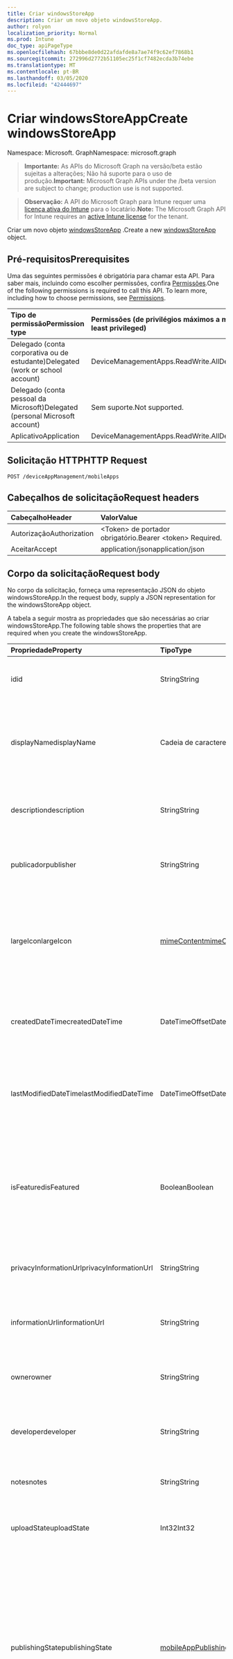 ```yaml
---
title: Criar windowsStoreApp
description: Criar um novo objeto windowsStoreApp.
author: rolyon
localization_priority: Normal
ms.prod: Intune
doc_type: apiPageType
ms.openlocfilehash: 67bbbe8de0d22afdafde8a7ae74f9c62ef7868b1
ms.sourcegitcommit: 272996d2772b51105ec25f1cf7482ecda3b74ebe
ms.translationtype: MT
ms.contentlocale: pt-BR
ms.lasthandoff: 03/05/2020
ms.locfileid: "42444697"
---
```

# <a name="create-windowsstoreapp"></a><span data-ttu-id="46a5c-103">Criar windowsStoreApp</span><span class="sxs-lookup"><span data-stu-id="46a5c-103">Create windowsStoreApp</span></span>

<span data-ttu-id="46a5c-104">Namespace: Microsoft. Graph</span><span class="sxs-lookup"><span data-stu-id="46a5c-104">Namespace: microsoft.graph</span></span>

> <span data-ttu-id="46a5c-105">**Importante:** As APIs do Microsoft Graph na versão/beta estão sujeitas a alterações; Não há suporte para o uso de produção.</span><span class="sxs-lookup"><span data-stu-id="46a5c-105">**Important:** Microsoft Graph APIs under the /beta version are subject to change; production use is not supported.</span></span>

> <span data-ttu-id="46a5c-106">**Observação:** A API do Microsoft Graph para Intune requer uma [licença ativa do Intune](https://go.microsoft.com/fwlink/?linkid=839381) para o locatário.</span><span class="sxs-lookup"><span data-stu-id="46a5c-106">**Note:** The Microsoft Graph API for Intune requires an [active Intune license](https://go.microsoft.com/fwlink/?linkid=839381) for the tenant.</span></span>

<span data-ttu-id="46a5c-107">Criar um novo objeto [windowsStoreApp](../resources/intune-apps-windowsstoreapp.md) .</span><span class="sxs-lookup"><span data-stu-id="46a5c-107">Create a new [windowsStoreApp](../resources/intune-apps-windowsstoreapp.md) object.</span></span>

## <a name="prerequisites"></a><span data-ttu-id="46a5c-108">Pré-requisitos</span><span class="sxs-lookup"><span data-stu-id="46a5c-108">Prerequisites</span></span>
<span data-ttu-id="46a5c-p101">Uma das seguintes permissões é obrigatória para chamar esta API. Para saber mais, incluindo como escolher permissões, confira [Permissões](/graph/permissions-reference).</span><span class="sxs-lookup"><span data-stu-id="46a5c-p101">One of the following permissions is required to call this API. To learn more, including how to choose permissions, see [Permissions](/graph/permissions-reference).</span></span>

|<span data-ttu-id="46a5c-111">Tipo de permissão</span><span class="sxs-lookup"><span data-stu-id="46a5c-111">Permission type</span></span>|<span data-ttu-id="46a5c-112">Permissões (de privilégios máximos a mínimos)</span><span class="sxs-lookup"><span data-stu-id="46a5c-112">Permissions (from most to least privileged)</span></span>|
|:---|:---|
|<span data-ttu-id="46a5c-113">Delegado (conta corporativa ou de estudante)</span><span class="sxs-lookup"><span data-stu-id="46a5c-113">Delegated (work or school account)</span></span>|<span data-ttu-id="46a5c-114">DeviceManagementApps.ReadWrite.All</span><span class="sxs-lookup"><span data-stu-id="46a5c-114">DeviceManagementApps.ReadWrite.All</span></span>|
|<span data-ttu-id="46a5c-115">Delegado (conta pessoal da Microsoft)</span><span class="sxs-lookup"><span data-stu-id="46a5c-115">Delegated (personal Microsoft account)</span></span>|<span data-ttu-id="46a5c-116">Sem suporte.</span><span class="sxs-lookup"><span data-stu-id="46a5c-116">Not supported.</span></span>|
|<span data-ttu-id="46a5c-117">Aplicativo</span><span class="sxs-lookup"><span data-stu-id="46a5c-117">Application</span></span>|<span data-ttu-id="46a5c-118">DeviceManagementApps.ReadWrite.All</span><span class="sxs-lookup"><span data-stu-id="46a5c-118">DeviceManagementApps.ReadWrite.All</span></span>|

## <a name="http-request"></a><span data-ttu-id="46a5c-119">Solicitação HTTP</span><span class="sxs-lookup"><span data-stu-id="46a5c-119">HTTP Request</span></span>
<!-- {
  "blockType": "ignored"
}
-->
``` http
POST /deviceAppManagement/mobileApps
```

## <a name="request-headers"></a><span data-ttu-id="46a5c-120">Cabeçalhos de solicitação</span><span class="sxs-lookup"><span data-stu-id="46a5c-120">Request headers</span></span>
|<span data-ttu-id="46a5c-121">Cabeçalho</span><span class="sxs-lookup"><span data-stu-id="46a5c-121">Header</span></span>|<span data-ttu-id="46a5c-122">Valor</span><span class="sxs-lookup"><span data-stu-id="46a5c-122">Value</span></span>|
|:---|:---|
|<span data-ttu-id="46a5c-123">Autorização</span><span class="sxs-lookup"><span data-stu-id="46a5c-123">Authorization</span></span>|<span data-ttu-id="46a5c-124">&lt;Token&gt; de portador obrigatório.</span><span class="sxs-lookup"><span data-stu-id="46a5c-124">Bearer &lt;token&gt; Required.</span></span>|
|<span data-ttu-id="46a5c-125">Aceitar</span><span class="sxs-lookup"><span data-stu-id="46a5c-125">Accept</span></span>|<span data-ttu-id="46a5c-126">application/json</span><span class="sxs-lookup"><span data-stu-id="46a5c-126">application/json</span></span>|

## <a name="request-body"></a><span data-ttu-id="46a5c-127">Corpo da solicitação</span><span class="sxs-lookup"><span data-stu-id="46a5c-127">Request body</span></span>
<span data-ttu-id="46a5c-128">No corpo da solicitação, forneça uma representação JSON do objeto windowsStoreApp.</span><span class="sxs-lookup"><span data-stu-id="46a5c-128">In the request body, supply a JSON representation for the windowsStoreApp object.</span></span>

<span data-ttu-id="46a5c-129">A tabela a seguir mostra as propriedades que são necessárias ao criar windowsStoreApp.</span><span class="sxs-lookup"><span data-stu-id="46a5c-129">The following table shows the properties that are required when you create the windowsStoreApp.</span></span>

|<span data-ttu-id="46a5c-130">Propriedade</span><span class="sxs-lookup"><span data-stu-id="46a5c-130">Property</span></span>|<span data-ttu-id="46a5c-131">Tipo</span><span class="sxs-lookup"><span data-stu-id="46a5c-131">Type</span></span>|<span data-ttu-id="46a5c-132">Descrição</span><span class="sxs-lookup"><span data-stu-id="46a5c-132">Description</span></span>|
|:---|:---|:---|
|<span data-ttu-id="46a5c-133">id</span><span class="sxs-lookup"><span data-stu-id="46a5c-133">id</span></span>|<span data-ttu-id="46a5c-134">String</span><span class="sxs-lookup"><span data-stu-id="46a5c-134">String</span></span>|<span data-ttu-id="46a5c-135">Chave da entidade.</span><span class="sxs-lookup"><span data-stu-id="46a5c-135">Key of the entity.</span></span> <span data-ttu-id="46a5c-136">Herdado de [mobileApp](../resources/intune-shared-mobileapp.md)</span><span class="sxs-lookup"><span data-stu-id="46a5c-136">Inherited from [mobileApp](../resources/intune-shared-mobileapp.md)</span></span>|
|<span data-ttu-id="46a5c-137">displayName</span><span class="sxs-lookup"><span data-stu-id="46a5c-137">displayName</span></span>|<span data-ttu-id="46a5c-138">Cadeia de caracteres</span><span class="sxs-lookup"><span data-stu-id="46a5c-138">String</span></span>|<span data-ttu-id="46a5c-139">O título do aplicativo importado ou definido pelo administrador.</span><span class="sxs-lookup"><span data-stu-id="46a5c-139">The admin provided or imported title of the app.</span></span> <span data-ttu-id="46a5c-140">Herdado de [mobileApp](../resources/intune-shared-mobileapp.md)</span><span class="sxs-lookup"><span data-stu-id="46a5c-140">Inherited from [mobileApp](../resources/intune-shared-mobileapp.md)</span></span>|
|<span data-ttu-id="46a5c-141">description</span><span class="sxs-lookup"><span data-stu-id="46a5c-141">description</span></span>|<span data-ttu-id="46a5c-142">String</span><span class="sxs-lookup"><span data-stu-id="46a5c-142">String</span></span>|<span data-ttu-id="46a5c-143">A descrição do aplicativo.</span><span class="sxs-lookup"><span data-stu-id="46a5c-143">The description of the app.</span></span> <span data-ttu-id="46a5c-144">Herdado de [mobileApp](../resources/intune-shared-mobileapp.md)</span><span class="sxs-lookup"><span data-stu-id="46a5c-144">Inherited from [mobileApp](../resources/intune-shared-mobileapp.md)</span></span>|
|<span data-ttu-id="46a5c-145">publicador</span><span class="sxs-lookup"><span data-stu-id="46a5c-145">publisher</span></span>|<span data-ttu-id="46a5c-146">String</span><span class="sxs-lookup"><span data-stu-id="46a5c-146">String</span></span>|<span data-ttu-id="46a5c-147">O publicador do aplicativo.</span><span class="sxs-lookup"><span data-stu-id="46a5c-147">The publisher of the app.</span></span> <span data-ttu-id="46a5c-148">Herdado de [mobileApp](../resources/intune-shared-mobileapp.md)</span><span class="sxs-lookup"><span data-stu-id="46a5c-148">Inherited from [mobileApp](../resources/intune-shared-mobileapp.md)</span></span>|
|<span data-ttu-id="46a5c-149">largeIcon</span><span class="sxs-lookup"><span data-stu-id="46a5c-149">largeIcon</span></span>|[<span data-ttu-id="46a5c-150">mimeContent</span><span class="sxs-lookup"><span data-stu-id="46a5c-150">mimeContent</span></span>](../resources/intune-shared-mimecontent.md)|<span data-ttu-id="46a5c-151">O ícone grande, a ser exibido nos detalhes do aplicativo e usado para o carregamento do ícone.</span><span class="sxs-lookup"><span data-stu-id="46a5c-151">The large icon, to be displayed in the app details and used for upload of the icon.</span></span> <span data-ttu-id="46a5c-152">Herdado de [mobileApp](../resources/intune-shared-mobileapp.md)</span><span class="sxs-lookup"><span data-stu-id="46a5c-152">Inherited from [mobileApp](../resources/intune-shared-mobileapp.md)</span></span>|
|<span data-ttu-id="46a5c-153">createdDateTime</span><span class="sxs-lookup"><span data-stu-id="46a5c-153">createdDateTime</span></span>|<span data-ttu-id="46a5c-154">DateTimeOffset</span><span class="sxs-lookup"><span data-stu-id="46a5c-154">DateTimeOffset</span></span>|<span data-ttu-id="46a5c-155">A data e a hora da criação do aplicativo.</span><span class="sxs-lookup"><span data-stu-id="46a5c-155">The date and time the app was created.</span></span> <span data-ttu-id="46a5c-156">Herdado de [mobileApp](../resources/intune-shared-mobileapp.md)</span><span class="sxs-lookup"><span data-stu-id="46a5c-156">Inherited from [mobileApp](../resources/intune-shared-mobileapp.md)</span></span>|
|<span data-ttu-id="46a5c-157">lastModifiedDateTime</span><span class="sxs-lookup"><span data-stu-id="46a5c-157">lastModifiedDateTime</span></span>|<span data-ttu-id="46a5c-158">DateTimeOffset</span><span class="sxs-lookup"><span data-stu-id="46a5c-158">DateTimeOffset</span></span>|<span data-ttu-id="46a5c-159">A data e a hora que o aplicativo foi modificado pela última vez.</span><span class="sxs-lookup"><span data-stu-id="46a5c-159">The date and time the app was last modified.</span></span> <span data-ttu-id="46a5c-160">Herdado de [mobileApp](../resources/intune-shared-mobileapp.md)</span><span class="sxs-lookup"><span data-stu-id="46a5c-160">Inherited from [mobileApp](../resources/intune-shared-mobileapp.md)</span></span>|
|<span data-ttu-id="46a5c-161">isFeatured</span><span class="sxs-lookup"><span data-stu-id="46a5c-161">isFeatured</span></span>|<span data-ttu-id="46a5c-162">Boolean</span><span class="sxs-lookup"><span data-stu-id="46a5c-162">Boolean</span></span>|<span data-ttu-id="46a5c-163">O valor que indica se o aplicativo está marcado como em destaque pelo administrador. Herdado de [mobileApp](../resources/intune-shared-mobileapp.md)</span><span class="sxs-lookup"><span data-stu-id="46a5c-163">The value indicating whether the app is marked as featured by the admin. Inherited from [mobileApp](../resources/intune-shared-mobileapp.md)</span></span>|
|<span data-ttu-id="46a5c-164">privacyInformationUrl</span><span class="sxs-lookup"><span data-stu-id="46a5c-164">privacyInformationUrl</span></span>|<span data-ttu-id="46a5c-165">String</span><span class="sxs-lookup"><span data-stu-id="46a5c-165">String</span></span>|<span data-ttu-id="46a5c-166">A URL da declaração de privacidade.</span><span class="sxs-lookup"><span data-stu-id="46a5c-166">The privacy statement Url.</span></span> <span data-ttu-id="46a5c-167">Herdado de [mobileApp](../resources/intune-shared-mobileapp.md)</span><span class="sxs-lookup"><span data-stu-id="46a5c-167">Inherited from [mobileApp](../resources/intune-shared-mobileapp.md)</span></span>|
|<span data-ttu-id="46a5c-168">informationUrl</span><span class="sxs-lookup"><span data-stu-id="46a5c-168">informationUrl</span></span>|<span data-ttu-id="46a5c-169">String</span><span class="sxs-lookup"><span data-stu-id="46a5c-169">String</span></span>|<span data-ttu-id="46a5c-170">A URL de informações adicionais.</span><span class="sxs-lookup"><span data-stu-id="46a5c-170">The more information Url.</span></span> <span data-ttu-id="46a5c-171">Herdado de [mobileApp](../resources/intune-shared-mobileapp.md)</span><span class="sxs-lookup"><span data-stu-id="46a5c-171">Inherited from [mobileApp](../resources/intune-shared-mobileapp.md)</span></span>|
|<span data-ttu-id="46a5c-172">owner</span><span class="sxs-lookup"><span data-stu-id="46a5c-172">owner</span></span>|<span data-ttu-id="46a5c-173">String</span><span class="sxs-lookup"><span data-stu-id="46a5c-173">String</span></span>|<span data-ttu-id="46a5c-174">O proprietário do conteúdo.</span><span class="sxs-lookup"><span data-stu-id="46a5c-174">The owner of the app.</span></span> <span data-ttu-id="46a5c-175">Herdado de [mobileApp](../resources/intune-shared-mobileapp.md)</span><span class="sxs-lookup"><span data-stu-id="46a5c-175">Inherited from [mobileApp](../resources/intune-shared-mobileapp.md)</span></span>|
|<span data-ttu-id="46a5c-176">developer</span><span class="sxs-lookup"><span data-stu-id="46a5c-176">developer</span></span>|<span data-ttu-id="46a5c-177">String</span><span class="sxs-lookup"><span data-stu-id="46a5c-177">String</span></span>|<span data-ttu-id="46a5c-178">O desenvolvedor do aplicativo.</span><span class="sxs-lookup"><span data-stu-id="46a5c-178">The developer of the app.</span></span> <span data-ttu-id="46a5c-179">Herdado de [mobileApp](../resources/intune-shared-mobileapp.md)</span><span class="sxs-lookup"><span data-stu-id="46a5c-179">Inherited from [mobileApp](../resources/intune-shared-mobileapp.md)</span></span>|
|<span data-ttu-id="46a5c-180">notes</span><span class="sxs-lookup"><span data-stu-id="46a5c-180">notes</span></span>|<span data-ttu-id="46a5c-181">String</span><span class="sxs-lookup"><span data-stu-id="46a5c-181">String</span></span>|<span data-ttu-id="46a5c-182">Anotações do aplicativo.</span><span class="sxs-lookup"><span data-stu-id="46a5c-182">Notes for the app.</span></span> <span data-ttu-id="46a5c-183">Herdado de [mobileApp](../resources/intune-shared-mobileapp.md)</span><span class="sxs-lookup"><span data-stu-id="46a5c-183">Inherited from [mobileApp](../resources/intune-shared-mobileapp.md)</span></span>|
|<span data-ttu-id="46a5c-184">uploadState</span><span class="sxs-lookup"><span data-stu-id="46a5c-184">uploadState</span></span>|<span data-ttu-id="46a5c-185">Int32</span><span class="sxs-lookup"><span data-stu-id="46a5c-185">Int32</span></span>|<span data-ttu-id="46a5c-186">O estado de upload.</span><span class="sxs-lookup"><span data-stu-id="46a5c-186">The upload state.</span></span> <span data-ttu-id="46a5c-187">Herdado de [mobileApp](../resources/intune-shared-mobileapp.md)</span><span class="sxs-lookup"><span data-stu-id="46a5c-187">Inherited from [mobileApp](../resources/intune-shared-mobileapp.md)</span></span>|
|<span data-ttu-id="46a5c-188">publishingState</span><span class="sxs-lookup"><span data-stu-id="46a5c-188">publishingState</span></span>|[<span data-ttu-id="46a5c-189">mobileAppPublishingState</span><span class="sxs-lookup"><span data-stu-id="46a5c-189">mobileAppPublishingState</span></span>](../resources/intune-apps-mobileapppublishingstate.md)|<span data-ttu-id="46a5c-190">O estado de publicação do aplicativo.</span><span class="sxs-lookup"><span data-stu-id="46a5c-190">The publishing state for the app.</span></span> <span data-ttu-id="46a5c-191">O aplicativo não pode ser assinado, a menos que ele seja publicado.</span><span class="sxs-lookup"><span data-stu-id="46a5c-191">The app cannot be assigned unless the app is published.</span></span> <span data-ttu-id="46a5c-192">Herdado de [mobileApp](../resources/intune-shared-mobileapp.md).</span><span class="sxs-lookup"><span data-stu-id="46a5c-192">Inherited from [mobileApp](../resources/intune-shared-mobileapp.md).</span></span> <span data-ttu-id="46a5c-193">Os valores possíveis são: `notPublished`, `processing`, `published`.</span><span class="sxs-lookup"><span data-stu-id="46a5c-193">Possible values are: `notPublished`, `processing`, `published`.</span></span>|
|<span data-ttu-id="46a5c-194">isAssigned</span><span class="sxs-lookup"><span data-stu-id="46a5c-194">isAssigned</span></span>|<span data-ttu-id="46a5c-195">Boolean</span><span class="sxs-lookup"><span data-stu-id="46a5c-195">Boolean</span></span>|<span data-ttu-id="46a5c-196">O valor que indica se o aplicativo é atribuído a pelo menos um grupo.</span><span class="sxs-lookup"><span data-stu-id="46a5c-196">The value indicating whether the app is assigned to at least one group.</span></span> <span data-ttu-id="46a5c-197">Herdado de [mobileApp](../resources/intune-shared-mobileapp.md)</span><span class="sxs-lookup"><span data-stu-id="46a5c-197">Inherited from [mobileApp](../resources/intune-shared-mobileapp.md)</span></span>|
|<span data-ttu-id="46a5c-198">roleScopeTagIds</span><span class="sxs-lookup"><span data-stu-id="46a5c-198">roleScopeTagIds</span></span>|<span data-ttu-id="46a5c-199">String collection</span><span class="sxs-lookup"><span data-stu-id="46a5c-199">String collection</span></span>|<span data-ttu-id="46a5c-200">Lista de IDs de marca de escopo para este aplicativo móvel.</span><span class="sxs-lookup"><span data-stu-id="46a5c-200">List of scope tag ids for this mobile app.</span></span> <span data-ttu-id="46a5c-201">Herdado de [mobileApp](../resources/intune-shared-mobileapp.md)</span><span class="sxs-lookup"><span data-stu-id="46a5c-201">Inherited from [mobileApp](../resources/intune-shared-mobileapp.md)</span></span>|
|<span data-ttu-id="46a5c-202">dependentAppCount</span><span class="sxs-lookup"><span data-stu-id="46a5c-202">dependentAppCount</span></span>|<span data-ttu-id="46a5c-203">Int32</span><span class="sxs-lookup"><span data-stu-id="46a5c-203">Int32</span></span>|<span data-ttu-id="46a5c-204">O número total de dependências do aplicativo filho.</span><span class="sxs-lookup"><span data-stu-id="46a5c-204">The total number of dependencies the child app has.</span></span> <span data-ttu-id="46a5c-205">Herdado de [mobileApp](../resources/intune-shared-mobileapp.md)</span><span class="sxs-lookup"><span data-stu-id="46a5c-205">Inherited from [mobileApp](../resources/intune-shared-mobileapp.md)</span></span>|
|<span data-ttu-id="46a5c-206">appStoreUrl</span><span class="sxs-lookup"><span data-stu-id="46a5c-206">appStoreUrl</span></span>|<span data-ttu-id="46a5c-207">String</span><span class="sxs-lookup"><span data-stu-id="46a5c-207">String</span></span>|<span data-ttu-id="46a5c-208">A URL da loja de aplicativos do Windows.</span><span class="sxs-lookup"><span data-stu-id="46a5c-208">The Windows app store URL.</span></span>|



## <a name="response"></a><span data-ttu-id="46a5c-209">Resposta</span><span class="sxs-lookup"><span data-stu-id="46a5c-209">Response</span></span>
<span data-ttu-id="46a5c-210">Se tiver êxito, este método retornará `201 Created` um código de resposta e um objeto [windowsStoreApp](../resources/intune-apps-windowsstoreapp.md) no corpo da resposta.</span><span class="sxs-lookup"><span data-stu-id="46a5c-210">If successful, this method returns a `201 Created` response code and a [windowsStoreApp](../resources/intune-apps-windowsstoreapp.md) object in the response body.</span></span>

## <a name="example"></a><span data-ttu-id="46a5c-211">Exemplo</span><span class="sxs-lookup"><span data-stu-id="46a5c-211">Example</span></span>

### <a name="request"></a><span data-ttu-id="46a5c-212">Solicitação</span><span class="sxs-lookup"><span data-stu-id="46a5c-212">Request</span></span>
<span data-ttu-id="46a5c-213">Este é um exemplo da solicitação.</span><span class="sxs-lookup"><span data-stu-id="46a5c-213">Here is an example of the request.</span></span>
``` http
POST https://graph.microsoft.com/beta/deviceAppManagement/mobileApps
Content-type: application/json
Content-length: 768

{
  "@odata.type": "#microsoft.graph.windowsStoreApp",
  "displayName": "Display Name value",
  "description": "Description value",
  "publisher": "Publisher value",
  "largeIcon": {
    "@odata.type": "microsoft.graph.mimeContent",
    "type": "Type value",
    "value": "dmFsdWU="
  },
  "isFeatured": true,
  "privacyInformationUrl": "https://example.com/privacyInformationUrl/",
  "informationUrl": "https://example.com/informationUrl/",
  "owner": "Owner value",
  "developer": "Developer value",
  "notes": "Notes value",
  "uploadState": 11,
  "publishingState": "processing",
  "isAssigned": true,
  "roleScopeTagIds": [
    "Role Scope Tag Ids value"
  ],
  "dependentAppCount": 1,
  "appStoreUrl": "https://example.com/appStoreUrl/"
}
```

### <a name="response"></a><span data-ttu-id="46a5c-214">Resposta</span><span class="sxs-lookup"><span data-stu-id="46a5c-214">Response</span></span>
<span data-ttu-id="46a5c-p119">Veja a seguir um exemplo da resposta. Observação: o objeto response mostrado aqui pode estar truncado por motivos de concisão. Todas as propriedades serão retornadas de uma chamada real.</span><span class="sxs-lookup"><span data-stu-id="46a5c-p119">Here is an example of the response. Note: The response object shown here may be truncated for brevity. All of the properties will be returned from an actual call.</span></span>
``` http
HTTP/1.1 201 Created
Content-Type: application/json
Content-Length: 940

{
  "@odata.type": "#microsoft.graph.windowsStoreApp",
  "id": "fd4a5f8a-5f8a-fd4a-8a5f-4afd8a5f4afd",
  "displayName": "Display Name value",
  "description": "Description value",
  "publisher": "Publisher value",
  "largeIcon": {
    "@odata.type": "microsoft.graph.mimeContent",
    "type": "Type value",
    "value": "dmFsdWU="
  },
  "createdDateTime": "2017-01-01T00:02:43.5775965-08:00",
  "lastModifiedDateTime": "2017-01-01T00:00:35.1329464-08:00",
  "isFeatured": true,
  "privacyInformationUrl": "https://example.com/privacyInformationUrl/",
  "informationUrl": "https://example.com/informationUrl/",
  "owner": "Owner value",
  "developer": "Developer value",
  "notes": "Notes value",
  "uploadState": 11,
  "publishingState": "processing",
  "isAssigned": true,
  "roleScopeTagIds": [
    "Role Scope Tag Ids value"
  ],
  "dependentAppCount": 1,
  "appStoreUrl": "https://example.com/appStoreUrl/"
}
```






